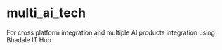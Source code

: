 # multi_ai_tech
For cross platform integration and multiple AI products integration using Bhadale IT Hub
